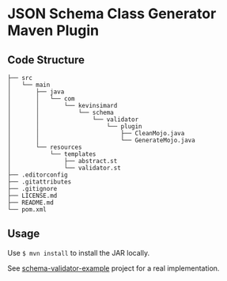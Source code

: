 # JSON Schema Class Generator Maven Plugin

## Code Structure

    ├── src
    │   └── main
    │       ├── java
    │       │   └── com
    │       │       └── kevinsimard
    │       │           └── schema
    │       │               └── validator
    │       │                   └── plugin
    │       │                       ├── CleanMojo.java
    │       │                       └── GenerateMojo.java
    │       └── resources
    │           └── templates
    │               ├── abstract.st
    │               └── validator.st
    ├── .editorconfig
    ├── .gitattributes
    ├── .gitignore
    ├── LICENSE.md
    ├── README.md
    └── pom.xml

## Usage

Use `$ mvn install` to install the JAR locally.

See [schema-validator-example](https://github.com/kevinsimard/schema-validator-example) project for a real implementation.
